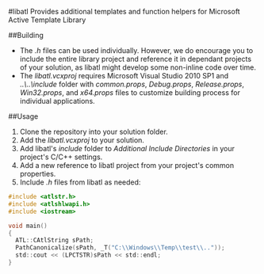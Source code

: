 #libatl
Provides additional templates and function helpers for Microsoft Active Template Library

##Building
- The _.h_ files can be used individually. However, we do encourage you to include the entire library project and reference it in dependant projects of your solution, as libatl might develop some non-inline code over time.
- The _libatl.vcxproj_ requires Microsoft Visual Studio 2010 SP1 and _..\\..\\include_ folder with _common.props_, _Debug.props_, _Release.props_, _Win32.props_, and _x64.props_ files to customize building process for individual applications.

##Usage
1. Clone the repository into your solution folder.
2. Add the _libatl.vcxproj_ to your solution.
3. Add libatl's _include_ folder to _Additional Include Directories_ in your project's C/C++ settings.
4. Add a new reference to libatl project from your project's common properties.
5. Include _.h_ files from libatl as needed:
```C
#include <atlstr.h>
#include <atlshlwapi.h>
#include <iostream>

void main()
{
  ATL::CAtlString sPath;
  PathCanonicalize(sPath, _T("C:\\Windows\\Temp\\test\\.."));
  std::cout << (LPCTSTR)sPath << std::endl;
}
```
